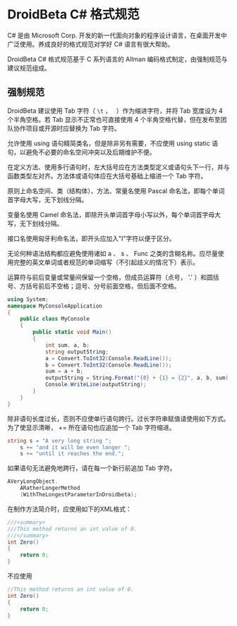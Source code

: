 # DroidBeta C# 格式规范

C# 是由 Microsoft Corp. 开发的新一代面向对象的程序设计语言，在桌面开发中广泛使用。养成良好的格式规范对学好 C# 语言有很大帮助。

DroidBeta C# 格式规范基于 C 系列语言的 Allman 编码格式制定，由强制规范与建议规范组成。

## 强制规范

DroidBeta 建议使用 Tab 字符（ `\t` ， `	`）作为缩进字符，并将 Tab 宽度设为 4 个半角空格。若 Tab 显示不正常也可直接使用 4 个半角空格代替，但在发布至团队协作项目或开源时应替换为 Tab 字符。

允许使用 using 语句精简类名，但是除非另有需要，不应使用 using static 语句，以避免不必要的命名空间冲突以及后期维护不便。

在定义方法、使用多行语句时，左大括号应在方法类型定义或语句头下一行，并与函数类型左对齐。方法体或语句体应在大括号基础上缩进一个 Tab 字符。

原则上命名空间、类（结构体）、方法、常量名使用 Pascal 命名法，即每个单词首字母大写，无下划线分隔。

变量名使用 Camel 命名法，即除开头单词首字母小写以外，每个单词首字母大写，无下划线分隔。

接口名使用匈牙利命名法，即开头应加入"I"字符以便于区分。

无论何种语法结构都应避免使用诸如 a 、 s 、 Func 之类的含糊名称。应尽量使用完整的英文单词或者规范的单词缩写（不引起歧义的情况下）表示。

运算符与前后变量或常量间保留一个空格，但成员运算符（点号， '.' ）和圆括号、方括号前后不空格；逗号、分号前面空格，但后面不空格。

```C#
using System;
namespace MyConsoleApplication
{
    public class MyConsole
    {
        public static void Main()
        {
            int sum, a, b;
            string outputString;
            a = Convert.ToInt32(Console.ReadLine());
            b = Convert.ToInt32(Console.ReadLine());
            sum = a + b;
            outputString = String.Format("{0} + {1} = {2}", a, b, sum);
            Console.WriteLine(outputString);
        }
    }
}
```

除非语句长度过长，否则不应使单行语句跨行。过长字符串赋值请使用如下方式。为了使显示清晰， += 所在语句也应追加一个 Tab 字符缩进。

```C#
string s = "A very long string ";
    s += "and it will be even longer ";
    s += "until it reaches the end.";
```

如果语句无法避免地跨行，请在每一个新行前追加 Tab 字符。

```C#
AVeryLongObject.
    ARatherLongerMethod
    (WithTheLongestParameterInDroidbeta);
```

在制作方法简介时，应使用如下的XML格式：

```C#
///<summary>
///This method returns an int value of 0.
///</summary>
int Zero()
{
    return 0;
}
```

不应使用

```C#
//This method returns an int value of 0.
int Zero()
{
    return 0;
}
```

